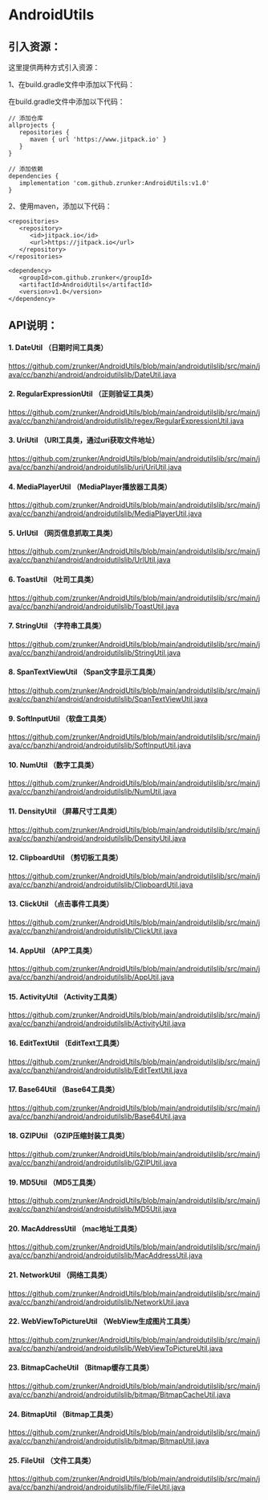 # AndroidUtils

## 引入资源：

这里提供两种方式引入资源：

1、在build.gradle文件中添加以下代码：

在build.gradle文件中添加以下代码：
```
// 添加仓库
allprojects {
   repositories {
      maven { url 'https://www.jitpack.io' }
   }
}
```

```
// 添加依赖
dependencies {
   implementation 'com.github.zrunker:AndroidUtils:v1.0'
}
```
2、使用maven，添加以下代码：
```
<repositories>
   <repository>
      <id>jitpack.io</id>
      <url>https://jitpack.io</url>
   </repository>
</repositories>
```

```
<dependency>
   <groupId>com.github.zrunker</groupId>
   <artifactId>AndroidUtils</artifactId>
   <version>v1.0</version>
</dependency>
```

## API说明：

#### 1. DateUtil （日期时间工具类）
https://github.com/zrunker/AndroidUtils/blob/main/androidutilslib/src/main/java/cc/banzhi/android/androidutilslib/DateUtil.java

#### 2. RegularExpressionUtil （正则验证工具类）
https://github.com/zrunker/AndroidUtils/blob/main/androidutilslib/src/main/java/cc/banzhi/android/androidutilslib/regex/RegularExpressionUtil.java

#### 3. UriUtil （URI工具类，通过uri获取文件地址）
https://github.com/zrunker/AndroidUtils/blob/main/androidutilslib/src/main/java/cc/banzhi/android/androidutilslib/uri/UriUtil.java

#### 4. MediaPlayerUtil （MediaPlayer播放器工具类）
https://github.com/zrunker/AndroidUtils/blob/main/androidutilslib/src/main/java/cc/banzhi/android/androidutilslib/MediaPlayerUtil.java

#### 5. UrlUtil （网页信息抓取工具类）
https://github.com/zrunker/AndroidUtils/blob/main/androidutilslib/src/main/java/cc/banzhi/android/androidutilslib/UrlUtil.java

#### 6. ToastUtil （吐司工具类）
https://github.com/zrunker/AndroidUtils/blob/main/androidutilslib/src/main/java/cc/banzhi/android/androidutilslib/ToastUtil.java

#### 7. StringUtil （字符串工具类）
https://github.com/zrunker/AndroidUtils/blob/main/androidutilslib/src/main/java/cc/banzhi/android/androidutilslib/StringUtil.java

#### 8. SpanTextViewUtil （Span文字显示工具类）
https://github.com/zrunker/AndroidUtils/blob/main/androidutilslib/src/main/java/cc/banzhi/android/androidutilslib/SpanTextViewUtil.java

#### 9. SoftInputUtil （软盘工具类）
https://github.com/zrunker/AndroidUtils/blob/main/androidutilslib/src/main/java/cc/banzhi/android/androidutilslib/SoftInputUtil.java

#### 10. NumUtil （数字工具类）
https://github.com/zrunker/AndroidUtils/blob/main/androidutilslib/src/main/java/cc/banzhi/android/androidutilslib/NumUtil.java

#### 11. DensityUtil （屏幕尺寸工具类）
https://github.com/zrunker/AndroidUtils/blob/main/androidutilslib/src/main/java/cc/banzhi/android/androidutilslib/DensityUtil.java

#### 12. ClipboardUtil （剪切板工具类）
https://github.com/zrunker/AndroidUtils/blob/main/androidutilslib/src/main/java/cc/banzhi/android/androidutilslib/ClipboardUtil.java

#### 13. ClickUtil （点击事件工具类）
https://github.com/zrunker/AndroidUtils/blob/main/androidutilslib/src/main/java/cc/banzhi/android/androidutilslib/ClickUtil.java

#### 14. AppUtil （APP工具类）
https://github.com/zrunker/AndroidUtils/blob/main/androidutilslib/src/main/java/cc/banzhi/android/androidutilslib/AppUtil.java

#### 15. ActivityUtil （Activity工具类）
https://github.com/zrunker/AndroidUtils/blob/main/androidutilslib/src/main/java/cc/banzhi/android/androidutilslib/ActivityUtil.java

#### 16. EditTextUtil （EditText工具类）
https://github.com/zrunker/AndroidUtils/blob/main/androidutilslib/src/main/java/cc/banzhi/android/androidutilslib/EditTextUtil.java

#### 17. Base64Util （Base64工具类）
https://github.com/zrunker/AndroidUtils/blob/main/androidutilslib/src/main/java/cc/banzhi/android/androidutilslib/Base64Util.java

#### 18. GZIPUtil （GZIP压缩封装工具类）
https://github.com/zrunker/AndroidUtils/blob/main/androidutilslib/src/main/java/cc/banzhi/android/androidutilslib/GZIPUtil.java

#### 19. MD5Util （MD5工具类）
https://github.com/zrunker/AndroidUtils/blob/main/androidutilslib/src/main/java/cc/banzhi/android/androidutilslib/MD5Util.java

#### 20. MacAddressUtil （mac地址工具类）
https://github.com/zrunker/AndroidUtils/blob/main/androidutilslib/src/main/java/cc/banzhi/android/androidutilslib/MacAddressUtil.java

#### 21. NetworkUtil （网络工具类）
https://github.com/zrunker/AndroidUtils/blob/main/androidutilslib/src/main/java/cc/banzhi/android/androidutilslib/NetworkUtil.java

#### 22. WebViewToPictureUtil （WebView生成图片工具类）
https://github.com/zrunker/AndroidUtils/blob/main/androidutilslib/src/main/java/cc/banzhi/android/androidutilslib/WebViewToPictureUtil.java

#### 23. BitmapCacheUtil （Bitmap缓存工具类）
https://github.com/zrunker/AndroidUtils/blob/main/androidutilslib/src/main/java/cc/banzhi/android/androidutilslib/bitmap/BitmapCacheUtil.java

#### 24. BitmapUtil （Bitmap工具类）
https://github.com/zrunker/AndroidUtils/blob/main/androidutilslib/src/main/java/cc/banzhi/android/androidutilslib/bitmap/BitmapUtil.java

#### 25. FileUtil （文件工具类）
https://github.com/zrunker/AndroidUtils/blob/main/androidutilslib/src/main/java/cc/banzhi/android/androidutilslib/file/FileUtil.java

